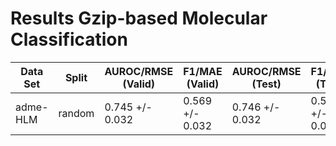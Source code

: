 # Results Gzip-based Molecular Classification
|Data Set|Split |AUROC/RMSE (Valid)|F1/MAE (Valid) |AUROC/RMSE (Test)| F1/MAE (Test) |
|--------|------|------------------|---------------|-----------------|---------------|
|adme-HLM|random|0.745 +/- 0.032   |0.569 +/- 0.032|0.746 +/- 0.032  |0.577 +/- 0.032|

